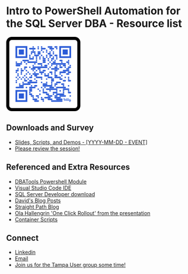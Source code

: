 # Intro to PowerShell Automation for the SQL Server DBA - Resource list

<img src="./graphics/QR Code.png" alt="QR COde" width="200" height="200"/>


## Downloads and Survey
- [Slides, Scripts, and Demos - [YYYY-MM-DD - EVENT]](https://github.com/David-Seis/Presentations/tree/main/Sessions/Intro%20to%20PowerShell%20Automation%20for%20the%20MSSQL%20DBA/1%20-%20History)
- [Please review the session!](https://forms.office.com/r/HQmuRnDQnd)

## Referenced and Extra Resources
- [DBATools Powershell Module](https://dbatools.io/commands/)
- [Visual Studio Code IDE](https://code.visualstudio.com/)
- [SQL Server Developer download](https://go.microsoft.com/fwlink/p/?linkid=2215158&clcid=0x409&culture=en-us&country=us)
- [David's Blog Posts](https://straightpathsql.com/archives/author/davidseis/)
- [Straight Path Blog](https://straightpathsql.com/blog/)
- [Ola Hallengrin 'One Click Rollout' from the presentation](https://straightpathsql.com/archives/2023/01/ola-maintenance-from-a-jr-dba/)
- [Container Scripts](https://github.com/David-Seis/Presentations/tree/main/Misc/Containers)

## Connect
- [Linkedin](https://www.linkedin.com/in/davidseis/)
- [Email](mailto:david.seis@straightpathsql.com)
- [Join us for the Tampa User group some time!](https://aka.ms/TFAB)

